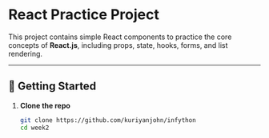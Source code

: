 # React Practice Project

This project contains simple React components to practice the core concepts of **React.js**, including props, state, hooks, forms, and list rendering.

---

## 🚀 Getting Started

1. **Clone the repo**
   ```bash
   git clone https://github.com/kuriyanjohn/infython
   cd week2
